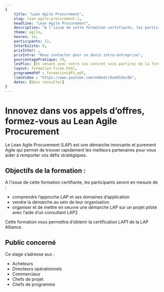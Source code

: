 ```yaml
---
{
	title: "Lean Agile Procurement",
	slug: lean-agile-procurement-1, 
	headline: "Lean Agile Procurement",
	description: "A l’issue de cette formation certifiante, les participants comprendront l’approche Lean Agile Procurement et ses domaines d’application",
	theme: agile,
	heures: 14,
	participants: 12,
	InterExiste: 0,
	prixInter: ,
	prixIntra: "Nous contacter pour un devis intra-entreprise",
	pourcentagePratique: 70,
	lesPlus: [En venant avec votre cas concret vous partirez de la formation avec des éléments actionnables pour lancer votre premier pilote.],
	layout: formation-fiche.html, 
	programmePdf : formationLAP1.pdf,
	lienVideo : "https://www.youtube.com/embed/rbzmh53ocQk",
	dates: [Nous consulter]
}
---
```


# Innovez dans vos appels d’offres, formez-vous au Lean Agile Procurement #
Le Lean Agile Procurement (LAP) est une démarche innovante et purement Agile qui permet de trouver rapidement les meilleurs partenaires pour vous aider à remporter vos défis stratégiques.

## Objectifs de la formation : ##
A l’issue de cette formation certifiante, les participants seront en mesure de : 
* comprendre l’approche LAP  et ses domaines d’application
* vendre la démarche au sein de leur organisation
* organiser et de mettre en oeuvre une démarche LAP sur un projet pilote avec l’aide d’un consultant LAP2

Cette formation vous permettra d’obtenir la certification LAP1 de la LAP Alliance.

## Public concerné ##
Ce stage s’adresse aux : 
* Acheteurs 
* Directeurs opérationnels
* Commerciaux
* Chefs de projet
* Chefs de programme

